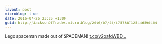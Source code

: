```yaml
---
layout: post
microblog: true
date: 2016-07-26 23:35 +1300
guid: http://JacksonOfTrades.micro.blog/2016/07/26/t757887125446590464.html
---
```

Lego spaceman made out of SPACEMAN! [t.co/v2oafdWBD...](https://t.co/v2oafdWBDG)
